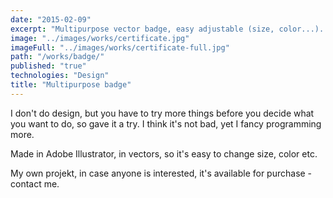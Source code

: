 ```yaml
---
date: "2015-02-09"
excerpt: "Multipurpose vector badge, easy adjustable (size, color...). Available for purchase - contact me."
image: "../images/works/certificate.jpg"
imageFull: "../images/works/certificate-full.jpg"
path: "/works/badge/"
published: "true"
technologies: "Design"
title: "Multipurpose badge"
---
```


I don't do design, but you have to try more things before you decide what you want to do, so gave it a try. I think it's not bad, yet I fancy programming more.

Made in Adobe Illustrator, in vectors, so it's easy to change size, color etc.

<p>My own projekt, in case anyone is interested, it's available for purchase - contact me.</p>
